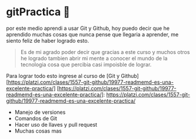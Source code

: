 # gitPractica  🥹 
por este medio aprendi a usar Git y Github, hoy puedo decir que he aprendido muchas cosas que nunca pense que llegaria a aprender, me siento feliz de haber logrado esto.

>Es de mi agrado poder decir que gracias a este curso y muchos otros he logrado tambien abrir mi mente a conocer el mundo de la tecnologia cosa que percibia casi impoisble de lograr.

Para lograr todo esto ingrese al curso de [Git y Github][https://platzi.com/clases/1557-git-github/19977-readmemd-es-una-excelente-practica/]
[https://platzi.com/clases/1557-git-github/19977-readmemd-es-una-excelente-practica/]: https://platzi.com/clases/1557-git-github/19977-readmemd-es-una-excelente-practica/

* Manejo de versiones 
* Comandos de Git
* Hacer uso de llaves y pull request 
* Muchas cosas mas
